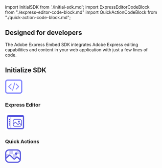 import InitialSDK from './initial-sdk.md';
import ExpressEditorCodeBlock from "./express-editor-code-block.md"
import QuickActionCodeBlock from "./quick-action-code-block.md";

<DCSummaryBlock slots="heading , text"  background="rgb(31, 42, 73)" buttonPositionRight className="design-features-code-block" />

## Designed for developers

The Adobe Express Embed SDK integrates Adobe Express editing capabilities and content in your web application with just a few lines of code.

<TabsBlock orientation="vertical" slots="heading, image, content" repeat="3"  theme="dark" className='bgBlue ' />

## Initialize SDK

![EMPTY_ALT](../images/initialize-SDK-icon.svg)

<InitialSDK/>

### Express Editor

![EMPTY_ALT](../images/Express-Editor-icon.svg)

<ExpressEditorCodeBlock/>

### Quick Actions

![EMPTY_ALT](../images/quick-actions-icon.svg)

<QuickActionCodeBlock/>
